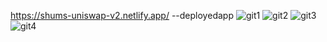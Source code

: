 https://shums-uniswap-v2.netlify.app/ --deployedapp
![git1](https://user-images.githubusercontent.com/51912776/212496788-a2a0620d-f95b-4d4e-9dea-34141d28a043.PNG)
![git2](https://user-images.githubusercontent.com/51912776/212496798-50ba3827-ccc5-45b5-88af-662c6be9fc2f.PNG)
![git3](https://user-images.githubusercontent.com/51912776/212496807-731e0142-5f80-4003-8d44-be45bf392ecf.PNG)
![git4](https://user-images.githubusercontent.com/51912776/212496821-345ec245-610e-4523-8703-a06b031b53e8.PNG)

